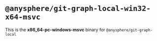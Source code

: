 # `@anysphere/git-graph-local-win32-x64-msvc`

This is the **x86_64-pc-windows-msvc** binary for `@anysphere/git-graph-local`
